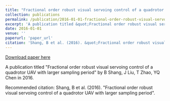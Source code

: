 ```yaml
---
title: "Fractional order robust visual servoing control of a quadrotor UAV with larger sampling period"
collection: publications
permalink: /publication/2016-01-01-fractional-order-robust-visual-servoing-control-of-a-quad
excerpt: 'A publication titled &quot;Fractional order robust visual servoing control of a quadrotor UAV with larger sampling period&quot; by B Shang, J Liu, T Zhao, YQ Chen in 2016.'
date: 2016-01-01
venue: ''
paperurl: 'paper_url'
citation: 'Shang, B et al. (2016). &quot;Fractional order robust visual servoing control of a quadrotor UAV with larger sampling period&quot;.'
---
```


<a href='paper_url'>Download paper here</a>

A publication titled &quot;Fractional order robust visual servoing control of a quadrotor UAV with larger sampling period&quot; by B Shang, J Liu, T Zhao, YQ Chen in 2016.

Recommended citation: Shang, B et al. (2016). "Fractional order robust visual servoing control of a quadrotor UAV with larger sampling period".